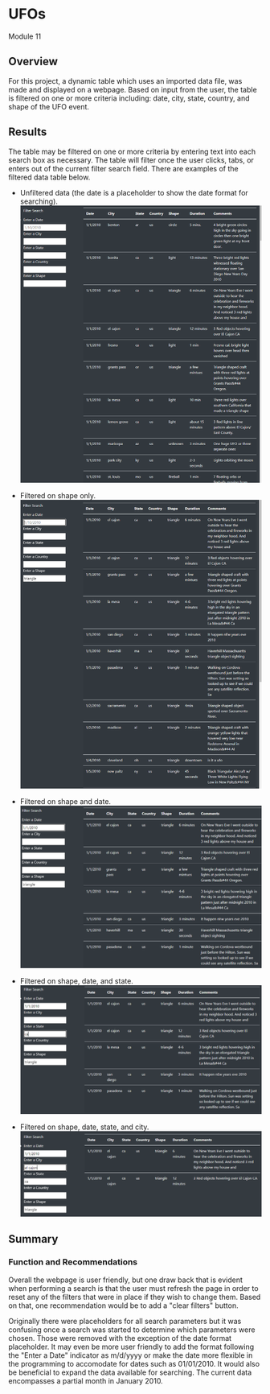# UFOs
Module 11

## Overview

For this project, a dynamic table which uses an imported data file, was made and displayed on a webpage.  Based on input from the user, the table is filtered on one or more criteria including: date, city, state, country, and shape of the UFO event.  

## Results

The table may be filtered on one or more criteria by entering text into each search box as necessary.  The table will filter once the user clicks, tabs, or enters out of the current filter search field. There are examples of the filtered data table below.  

  - Unfiltered data (the date is a placeholder to show the date format for searching).
  ![](static/images/beginning_data.png)
  
  
  - Filtered on shape only.
  ![](static/images/shape.png)
  
  
  - Filtered on shape and date.
  ![](static/images/date_shape.png)
  
  
  - Filtered on shape, date, and state.
  ![](static/images/state_date_shape.png)
  
  
  - Filtered on shape, date, state, and city.
  ![](static/images/city_state_date_shape.png)
  
  
## Summary
### Function and Recommendations
  
Overall the webpage is user friendly, but one draw back that is evident when performing a search is that the user must refresh the page in order to reset any of the filters that were in place if they wish to change them.  Based on that, one recommendation would be to add a "clear filters" button.  

Originally there were placeholders for all search parameters but it was confusing once a search was started to determine which parameters were chosen. Those were removed with the exception of the date format placeholder. It may even be more user friendly to add the format following the "Enter a Date" indicator as m/d/yyyy or make the date more flexible in the programming to accomodate for dates such as 01/01/2010.  It would also be beneficial to expand the data available for searching.  The current data encompasses a partial month in January 2010. 

